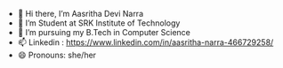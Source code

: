 - 👋 Hi there, I’m Aasritha Devi Narra
- 👀 I’m Student at SRK Institute of Technology
- 🌱 I’m pursuing my B.Tech in Computer Science
- 📫 Linkedin : https://www.linkedin.com/in/aasritha-narra-466729258/
- 😄 Pronouns: she/her


<!---
aasrithanarra/aasrithanarra is a ✨ special ✨ repository because its `README.md` (this file) appears on your GitHub profile.
You can click the Preview link to take a look at your changes.
--->
